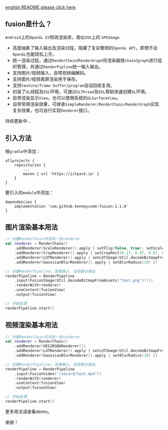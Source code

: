 [english README please click here](./README-en.md)

## fusion是什么？

`Android`上的`OpenGL ES`特效渲染库，类似`IOS`上的 `GPUImage`.

- 高度抽象了输入输出及渲染过程，隐藏了复杂繁琐的`OpenGL API`，即使不会`OpenGL`也能轻松上手。
- 统一渲染过程，通过`RenderChain`/`RenderGraph`将渲染器按`chain`/`graph`进行组织管理，并通过`RenderPipline`统一输入输出。
- 支持图片/视频输入，自带视频编解码。
- 支持图片/视频离屏渲染用于保存。
- 支持`texture/frame buffer/program`自动回收复用。
- 封装了`GL`线程及`EGL`环境，可通过`GLThread`及`EGL`帮助快速创建`GL`环境。
- 自带渲染显示`View`，也可以使用系统的`GLSurfaceView`。
- 自带常用渲染效果，可继承`SimpleRenderer/RenderChain/RenderGraph`实现复杂效果，也可自行实现`Renderer`接口。

持续更新中...

## 引入方法

根`gradle`中添加：

```
allprojects {
    repositories {
    	...
    	maven { url 'https://jitpack.io' }
    }
}
```

要引入的`module`中添加：

```
dependencies {
	implementation 'com.github.kenneycode:fusion:1.1.0'
}
```

## 图片渲染基本用法

```kotlin
// 创建RenderChain并添加一些renderer
val renderer = RenderChain()
	.addRenderer(ScaleRenderer().apply { setFlip(false, true); setScale(0.8f) })
	.addRenderer(CropRenderer().apply { setCropRect(0.1f, 0.9f, 0.8f, 0.2f) })
	.addRenderer(LUTRenderer().apply { setLUTImage(Util.decodeBitmapFromAssets("test_lut.png")!!); setLUTStrength(0.8f) })
	.addRenderer(GaussianBlurRenderer().apply { setBlurRadius(10) })

// 创建RenderPipeline，连接输入、渲染器与输出
renderPipeline = RenderPipeline
	.input(FusionImage(Util.decodeBitmapFromAssets("test.png")!!))
	.renderWith(renderer)
	.useContext(fusionView)
	.output(fusionView)

// 开始处理
renderPipeline.start()
```

## 视频渲染基本用法

```kotlin
// 创建RenderChain并添加一些renderer
val renderer = RenderChain()
	.addRenderer(OES2RGBARenderer())
	.addRenderer(LUTRenderer().apply { setLUTImage(Util.decodeBitmapFromAssets("test_lut.png")!!); setLUTStrength(0.8f) })
	.addRenderer(GaussianBlurRenderer().apply { setBlurRadius(10) })

// 创建RenderPipeline，连接输入、渲染器与输出
renderPipeline = RenderPipeline
    .input(FusionVideo("/sdcard/test.mp4"))
    .renderWith(renderer)
    .useContext(fusionView)
    .output(fusionView)

// 开始处理
renderPipeline.start()
```

更多用法请查看demo。

谢谢！